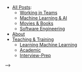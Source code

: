 <!--This optional File is used to allow the creation custom menu orders etc*/--> 


 - [All Posts](/blog):
	 - [Working in Teams](/blog/management)
	 - [Machine Learning & AI](/blog/machine_learning)
     - [Movies & Books](/blog/movies_n_books)
     - [Software Engineering](/blog/software_engineering)
 - [About](/About)
 - [Teaching & Training](/Teaching)
	 - [Learning Machine Learning](/Teaching/ML-Papers)
     <!-- [BAAI](/implement_ME)-->
	 - [Academic](/Teaching/Academic)
	 - [Interview-Prep](/Teaching/Interview-Prep)
     <!-- [Software & Professional Dev](/implement_ME)-->
	
<!-- 	 - [Presentations-n-code](/Presentations-n-code) 
Teaching/index.md: 
	-->



-->
